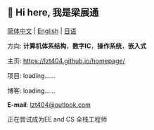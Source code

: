 ## **👋 Hi here, 我是梁展通**
[简体中文](https://github.com/lzt404) | [English](https://github.com/lzt404) | [日语](https://github.com/lzt404)

方向: **计算机体系结构**，**数字IC**，**操作系统**，**嵌入式**

主页: https://lzt404.github.io/homepage/

项目: loading......

博客: loading......

**E-mail**: lzt404@outlook.com

正在尝试成为EE and CS 全栈工程师

<!--
**lzt404/lzt404** is a ✨ _special_ ✨ repository because its `README.md` (this file) appears on your GitHub profile.

Here are some ideas to get you started:

- 🔭 I’m currently working on ...
- 🌱 I’m currently learning ...
- 👯 I’m looking to collaborate on ...
- 🤔 I’m looking for help with ...
- 💬 Ask me about ...
- 📫 How to reach me: ...
- 😄 Pronouns: ...
- ⚡ Fun fact: ...
-->
